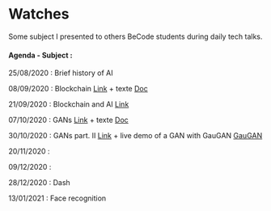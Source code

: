 # Watches

Some subject I presented to others BeCode students during daily tech talks.


#### Agenda - Subject :

25/08/2020 : Brief history of AI

08/09/2020 : Blockchain [Link](https://docs.google.com/presentation/d/13dZSCL02uSIwpwDBBo4SIUV1VWMKrd6Yje5_eCThEyQ/edit?usp=sharing) + texte [Doc](https://docs.google.com/document/d/1-whIXEARpQ7bWKwMMexv3hffdxdcJSXje0jNvrKXFNM/edit?usp=sharing)

21/09/2020 : Blockchain and AI [Link](https://docs.google.com/document/d/17HXEt-08czsjonNEysmoy8FgssDRthktkLpr9bjHPwA/edit?usp=sharing)

07/10/2020 : GANs [Link](https://prezi.com/view/hpWyjuTpfPqnrQSOvzeI/) + texte [Doc](https://docs.google.com/document/d/1CU-Hyt1oR4vsjgMluLdGBL7HLZZmzVWNVmtYKbYg7k0/edit?usp=sharing)

30/10/2020 : GANs part. II [Link](https://prezi.com/view/m0A5Gh9dTAz6y6Xg3AxP/) + live demo of a GAN with GauGAN [GauGAN](http://nvidia-research-mingyuliu.com/gaugan/)

20/11/2020 :

09/12/2020 :

28/12/2020 : Dash 

13/01/2021 : Face recognition 
